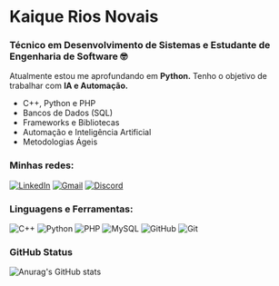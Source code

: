 # Kaique Rios Novais

### Técnico em Desenvolvimento de Sistemas e Estudante de Engenharia de Software 🤓

Atualmente estou me aprofundando em **Python.** Tenho o objetivo de trabalhar com **IA e Automação.** 
  
- C++, Python e PHP  
- Bancos de Dados (SQL)  
- Frameworks e Bibliotecas  
- Automação e Inteligência Artificial  
- Metodologias Ágeis 

### Minhas redes:
[![LinkedIn](https://img.shields.io/badge/-LinkedIn-000?style=for-the-badge&logo=linkedin&logoColor=FF00F6&color:FFF)](https://www.linkedin.com/in/kaiquerios/)
[![Gmail](https://img.shields.io/badge/-Gmail-000?style=for-the-badge&logo=gmail&logoColor=FF00F6&color:FFF)](mailto:kaiquerios.dev@gmail.com)
[![Discord](https://img.shields.io/badge/-Discord-000?style=for-the-badge&logo=discord&logoColor=FF00F6&color:FFF)](https://discord.com/channels/@kaiqueriosz/)

### Linguagens e Ferramentas:

![C++](https://img.shields.io/badge/-C%2B%2B-000?style=for-the-badge&logo=C%2B%2B&logoColor=FF00F6&color:FFF)
![Python](https://img.shields.io/badge/-Python-000?style=for-the-badge&logo=python&logoColor=FF00F6&color:FFF)
![PHP](https://img.shields.io/badge/-PHP-000?style=for-the-badge&logo=php&logoColor=FF00F6&color:FFF)
![MySQL](https://img.shields.io/badge/-MySql-000?style=for-the-badge&logo=mysql&logoColor=FF00F6&color:FFF)
![GitHub](https://img.shields.io/badge/-GitHub-000?style=for-the-badge&logo=github&logoColor=FF00F6&color:FFF)
![Git](https://img.shields.io/badge/-GIT-000?style=for-the-badge&logo=git&logoColor=FF00F6&color:FFF)

### GitHub Status 

![Anurag's GitHub stats](https://github-readme-stats.vercel.app/api?username=kaiquerios&theme=midnight-purple&show_icons=true) 

